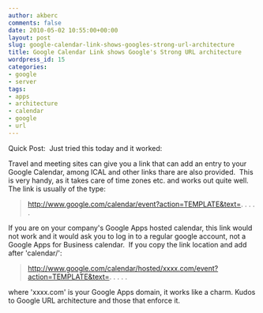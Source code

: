 ```yaml
---
author: akberc
comments: false
date: 2010-05-02 10:55:00+00:00
layout: post
slug: google-calendar-link-shows-googles-strong-url-architecture
title: Google Calendar Link shows Google's Strong URL architecture
wordpress_id: 15
categories:
- google
- server
tags:
- apps
- architecture
- calendar
- google
- url
---
```

Quick Post:  Just tried this today and it worked:

Travel and meeting sites can give you a link that can add an entry to your Google Calendar, among ICAL and other links thare are also provided.  This is very handy, as it takes care of time zones etc. and works out quite well.  The link is usually of the type:


> http://www.google.com/calendar/event?action=TEMPLATE&text=. . . . .


If you are on your company's Google Apps hosted calendar, this link would not work and it would ask you to log in to a regular google account, not a Google Apps for Business calendar.  If you copy the link location and add after 'calendar/':


> http://www.google.com/calendar/hosted/xxxx.com/event?action=TEMPLATE&text=. . . . .


where 'xxxx.com' is your Google Apps domain, it works like a charm. Kudos to Google URL architecture and those that enforce it.

